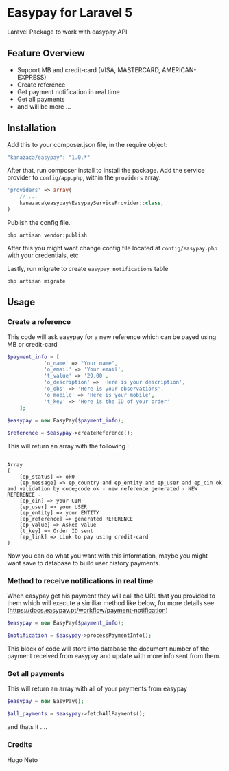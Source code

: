 # Easypay for Laravel 5
Laravel Package to work with easypay API

## Feature Overview
- Support MB and credit-card (VISA, MASTERCARD, AMERICAN-EXPRESS)
- Create reference
- Get payment notification in real time
- Get all payments
- and will be more ...

## Installation
Add this to your composer.json file, in the require object:

```javascript
"kanazaca/easypay": "1.0.*"
```
After that, run composer install to install the package.
Add the service provider to `config/app.php`, within the `providers` array.

```php
'providers' => array(
	// ...
	kanazaca\easypay\EasypayServiceProvider::class,
)
```
Publish the config file.
```
php artisan vendor:publish
```
After this you might want change config file located at `config/easypay.php` with your credentials, etc

Lastly, run migrate to create `easypay_notifications` table
```
php artisan migrate
```

## Usage

### Create a reference
This code will ask easypay for a new reference which can be payed using MB or credit-card
```php
$payment_info = [
            'o_name' => "Your name",
            'o_email' => 'Your email',
            't_value' => '29.00',
            'o_description' => 'Here is your description',
            'o_obs' => 'Here is your observations',
            'o_mobile' => 'Here is your mobile',
            't_key' => 'Here is the ID of your order'
    ];
    
$easypay = new EasyPay($payment_info);

$reference = $easypay->createReference();
```
This will return an array with the following : 
```

Array
(
    [ep_status] => ok0
    [ep_message] => ep_country and ep_entity and ep_user and ep_cin ok and validation by code;code ok - new reference generated - NEW REFERENCE - 
    [ep_cin] => your CIN
    [ep_user] => your USER
    [ep_entity] => your ENTITY
    [ep_reference] => generated REFERENCE
    [ep_value] => Asked value
    [t_key] => Order ID sent
    [ep_link] => Link to pay using credit-card
)
```
Now you can do what you want with this information, maybe you might want save to database to build user history payments.

### Method to receive notifications in real time
When easypay get his payment they will call the URL that you provided to them which will execute a similiar method like below, for more details see (https://docs.easypay.pt/workflow/payment-notification)
```php
$easypay = new EasyPay($payment_info);

$notification = $easypay->processPaymentInfo();
```
This block of code will store into database the document number of the payment received from easypay and update with more info sent from them.

### Get all payments
This will return an array with all of your payments from easypay
```php
$easypay = new EasyPay();

$all_payments = $easypay->fetchAllPayments();
```

and thats it ....

### Credits
Hugo Neto
